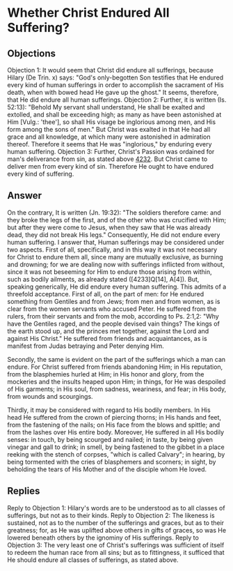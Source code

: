 # Whether Christ Endured All Suffering?
## Objections
Objection 1: It would seem that Christ did endure all sufferings, because Hilary (De Trin. x) says: "God's only-begotten Son testifies that He endured every kind of human sufferings in order to accomplish the sacrament of His death, when with bowed head He gave up the ghost." It seems, therefore, that He did endure all human sufferings.
Objection 2: Further, it is written (Is. 52:13): "Behold My servant shall understand, He shall be exalted and extolled, and shall be exceeding high; as many as have been astonished at Him [Vulg.: 'thee'], so shall His visage be inglorious among men, and His form among the sons of men." But Christ was exalted in that He had all grace and all knowledge, at which many were astonished in admiration thereof. Therefore it seems that He was "inglorious," by enduring every human suffering.
Objection 3: Further, Christ's Passion was ordained for man's deliverance from sin, as stated above [4232](A[3]). But Christ came to deliver men from every kind of sin. Therefore He ought to have endured every kind of suffering.
## Answer
On the contrary, It is written (Jn. 19:32): "The soldiers therefore came: and they broke the legs of the first, and of the other who was crucified with Him; but after they were come to Jesus, when they saw that He was already dead, they did not break His legs." Consequently, He did not endure every human suffering.
I answer that, Human sufferings may be considered under two aspects. First of all, specifically, and in this way it was not necessary for Christ to endure them all, since many are mutually exclusive, as burning and drowning; for we are dealing now with sufferings inflicted from without, since it was not beseeming for Him to endure those arising from within, such as bodily ailments, as already stated ([4233]Q[14], A[4]). But, speaking generically, He did endure every human suffering. This admits of a threefold acceptance. First of all, on the part of men: for He endured something from Gentiles and from Jews; from men and from women, as is clear from the women servants who accused Peter. He suffered from the rulers, from their servants and from the mob, according to Ps. 2:1,2: "Why have the Gentiles raged, and the people devised vain things? The kings of the earth stood up, and the princes met together, against the Lord and against His Christ." He suffered from friends and acquaintances, as is manifest from Judas betraying and Peter denying Him.

Secondly, the same is evident on the part of the sufferings which a man can endure. For Christ suffered from friends abandoning Him; in His reputation, from the blasphemies hurled at Him; in His honor and glory, from the mockeries and the insults heaped upon Him; in things, for He was despoiled of His garments; in His soul, from sadness, weariness, and fear; in His body, from wounds and scourgings.

Thirdly, it may be considered with regard to His bodily members. In His head He suffered from the crown of piercing thorns; in His hands and feet, from the fastening of the nails; on His face from the blows and spittle; and from the lashes over His entire body. Moreover, He suffered in all His bodily senses: in touch, by being scourged and nailed; in taste, by being given vinegar and gall to drink; in smell, by being fastened to the gibbet in a place reeking with the stench of corpses, "which is called Calvary"; in hearing, by being tormented with the cries of blasphemers and scorners; in sight, by beholding the tears of His Mother and of the disciple whom He loved.
## Replies
Reply to Objection 1: Hilary's words are to be understood as to all classes of sufferings, but not as to their kinds.
Reply to Objection 2: The likeness is sustained, not as to the number of the sufferings and graces, but as to their greatness; for, as He was uplifted above others in gifts of graces, so was He lowered beneath others by the ignominy of His sufferings.
Reply to Objection 3: The very least one of Christ's sufferings was sufficient of itself to redeem the human race from all sins; but as to fittingness, it sufficed that He should endure all classes of sufferings, as stated above.